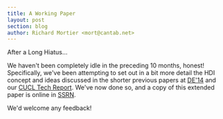 ```yaml
---
title: A Working Paper
layout: post
section: blog
author: Richard Mortier <mort@cantab.net>
---
```


After a Long Hiatus...

We haven't been completely idle in the preceding 10 months, honest!
Specifically, we've been attempting to set out in a bit more detail the HDI
concept and ideas discussed in the shorter previous papers at [DE'14][hdi-paper]
and our [CUCL Tech Report][hdi-tr]. We've now done so, and a copy of this
extended paper is online in [SSRN][].

We'd welcome any feedback!

[hdi-paper]: http://www.cs.nott.ac.uk/~rmm/papers/pdf/de13-hdi.pdf
[hdi-tr]: http://www.cl.cam.ac.uk/techreports/UCAM-CL-TR-837.html
[ssrn]: http://ssrn.com/abstract=2508051
